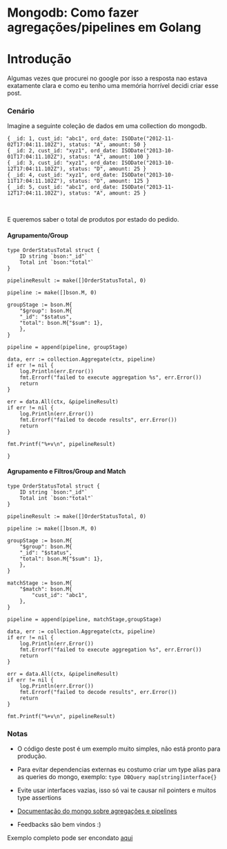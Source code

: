 # Mongodb: Como fazer agregações/pipelines em Golang


# Introdução
Algumas vezes que procurei no google por isso a resposta nao estava exatamente clara e como eu tenho uma memória horrível 
decidi criar esse post.

### Cenário

Imagine a seguinte coleção de dados em uma collection do mongodb.

``` 
{ _id: 1, cust_id: "abc1", ord_date: ISODate("2012-11-02T17:04:11.102Z"), status: "A", amount: 50 }
{ _id: 2, cust_id: "xyz1", ord_date: ISODate("2013-10-01T17:04:11.102Z"), status: "A", amount: 100 }
{ _id: 3, cust_id: "xyz1", ord_date: ISODate("2013-10-12T17:04:11.102Z"), status: "D", amount: 25 }
{ _id: 4, cust_id: "xyz1", ord_date: ISODate("2013-10-11T17:04:11.102Z"), status: "D", amount: 125 }
{ _id: 5, cust_id: "abc1", ord_date: ISODate("2013-11-12T17:04:11.102Z"), status: "A", amount: 25 }

```

&nbsp;
&nbsp;

E queremos saber o total de produtos por estado do pedido.


#### Agrupamento/Group

```
type OrderStatusTotal struct {
	ID string `bson:"_id"`
	Total int `bson:"total"`
}

pipelineResult := make([]OrderStatusTotal, 0)

pipeline := make([]bson.M, 0)

groupStage := bson.M{
    "$group": bson.M{
    "_id": "$status",
    "total": bson.M{"$sum": 1},
    },
}

pipeline = append(pipeline, groupStage)

data, err := collection.Aggregate(ctx, pipeline)
if err != nil {
    log.Println(err.Error())
    fmt.Errorf("failed to execute aggregation %s", err.Error())
    return
}

err = data.All(ctx, &pipelineResult)
if err != nil {
    log.Println(err.Error())
    fmt.Errorf("failed to decode results", err.Error())
    return
}

fmt.Printf("%+v\n", pipelineResult)

}

```

#### Agrupamento e Filtros/Group and Match

```
type OrderStatusTotal struct {
	ID string `bson:"_id"`
	Total int `bson:"total"`
}

pipelineResult := make([]OrderStatusTotal, 0)

pipeline := make([]bson.M, 0)

groupStage := bson.M{
    "$group": bson.M{
    "_id": "$status",
    "total": bson.M{"$sum": 1},
    },
}

matchStage := bson.M{
    "$match": bson.M{
        "cust_id": "abc1",
    },
}

pipeline = append(pipeline, matchStage,groupStage)

data, err := collection.Aggregate(ctx, pipeline)
if err != nil {
    log.Println(err.Error())
    fmt.Errorf("failed to execute aggregation %s", err.Error())
    return
}

err = data.All(ctx, &pipelineResult)
if err != nil {
    log.Println(err.Error())
    fmt.Errorf("failed to decode results", err.Error())
    return
}

fmt.Printf("%+v\n", pipelineResult)

```
### Notas
- O código deste post é um exemplo muito simples, não está pronto para produção.

- Para evitar dependencias externas eu costumo criar um type alias para as queries do mongo, exemplo:
        ```type DBQuery map[string]interface{}```

- Evite usar interfaces vazias, isso só vai te causar nil pointers e muitos type assertions

- [Documentação do mongo sobre agregações e pipelines](https://docs.mongodb.com/manual/reference/method/db.collection.aggregate/)

- Feedbacks são bem vindos :)


Exemplo completo pode ser encondato  [aqui](https://gist.github.com/trennepohl/bd756c29b31398cca0c7212bb6e9961b)
